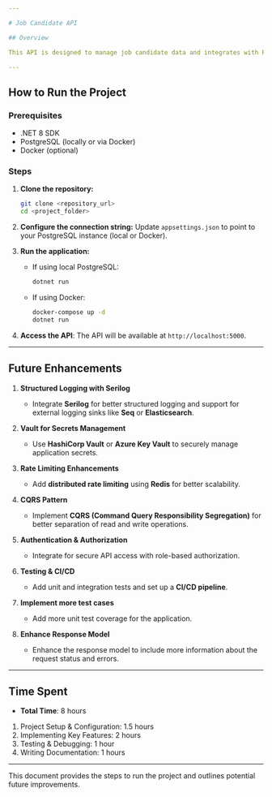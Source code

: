 ```yaml
---

# Job Candidate API

## Overview

This API is designed to manage job candidate data and integrates with PostgreSQL.The project is Docker-compatible, making it easy to run in different environments.

---
```


## How to Run the Project

### Prerequisites

- .NET 8 SDK
- PostgreSQL (locally or via Docker)
- Docker (optional)

### Steps

1. **Clone the repository:**
   ```bash
   git clone <repository_url>
   cd <project_folder>
   ```

2. **Configure the connection string:**
   Update `appsettings.json` to point to your PostgreSQL instance (local or Docker).

3. **Run the application:**
   - If using local PostgreSQL:
     ```bash
     dotnet run
     ```

   - If using Docker:
     ```bash
     docker-compose up -d
     dotnet run
     ```

4. **Access the API**: 
   The API will be available at `http://localhost:5000`.

---

## Future Enhancements

1. **Structured Logging with Serilog**  
   - Integrate **Serilog** for better structured logging and support for external logging sinks like **Seq** or **Elasticsearch**.

2. **Vault for Secrets Management**  
   - Use **HashiCorp Vault** or **Azure Key Vault** to securely manage application secrets.

3. **Rate Limiting Enhancements**  
   - Add **distributed rate limiting** using **Redis** for better scalability.

4. **CQRS Pattern**  
   - Implement **CQRS (Command Query Responsibility Segregation)** for better separation of read and write operations.

5. **Authentication & Authorization**  
   - Integrate for secure API access with role-based authorization.

6. **Testing & CI/CD**  
   - Add unit and integration tests and set up a **CI/CD pipeline**.

6. **Implement more test cases**  
   - Add more unit test coverage for the application.

7. **Enhance Response Model**  
   - Enhance the response model to include more information about the request status and errors.
---

## Time Spent

- **Total Time**: 8 hours

1. Project Setup & Configuration: 1.5 hours
2. Implementing Key Features: 2 hours
3. Testing & Debugging: 1 hour
4. Writing Documentation: 1 hours

---

This document provides the steps to run the project and outlines potential future improvements.